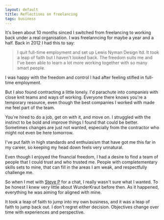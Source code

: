 ```yaml
---
layout: default
title: Reflections on freelancing
tags: business
---
```


It's been about 10 months sinced I switched from freelancing to working back under a real organisation. I was freelanncing for maybe a year and a half. Back in 2012 I had this to say:

<blockquote>I quit full-time employment and set up Lewis Nyman Design ltd. It took a leap of faith but I haven't looked back. The freedom suits me and I've been able to learn a lot more working together with so many smart people.</blockquote>

I was happy with the freedom and control I had after feeling stifled in full-time employment.

But I also found contracting a little lonely. I'd parachute into companies with close knit teams and ways of working. Everyone there knows you're a temporary resource, even though the best companies I worked with made me feel part of the team.

You're hired to do a job, get on with it, and move on. I  struggled with the instinct to be bold and improve things I found that could be better. Sometimes changes are just not wanted, especially from the contractor who might not even be here tomorrow.

I've put faith in high standards and enthuiasism that have got me this far in my career, so keeping my head down feels very unnatural.

Even though I enjoyed the financial freedom, I had a desire to find a team of people that I could trust and who trusted me. People with completementary skills sets to mine, that can fill in the areas I am weak, and respectfully challenge me.

So when I met with [Steve P](http://www.steveparks.co.uk/) for a chat, I really wasn't sure what I wanted. To be honest I knew very little about WunderKraut before then. As it happened, everything he was aiming for aligned with mine.

It took a leap of faith to jump into my own business, and it was a leap of faith to jump back out. I don't regret either decision. Objectives change over time with experiences and perspective.
